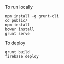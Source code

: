To run locally

```
npm install -g grunt-cli
cd public/
npm install
bower install
grunt serve
```

To deploy
```
grunt build
firebase deploy
```
